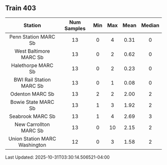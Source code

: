 ## Train 403

| Station | Num Samples | Min | Max | Mean | Median |
| :-----: | :---------: | :-: | :-: | :--: | :----: |
| Penn Station MARC Sb | 13 | 0 | 4 | 0.31 | 0 |
| West Baltimore MARC Sb | 13 | 0 | 2 | 0.62 | 0 |
| Halethorpe MARC Sb | 13 | 0 | 2 | 0.23 | 0 |
| BWI Rail Station MARC Sb | 13 | 0 | 1 | 0.08 | 0 |
| Odenton MARC Sb | 13 | 2 | 2 | 2.00 | 2 |
| Bowie State MARC Sb | 13 | 1 | 3 | 1.92 | 2 |
| Seabrook MARC Sb | 13 | 1 | 4 | 2.69 | 3 |
| New Carrollton MARC Sb | 13 | 0 | 10 | 2.15 | 2 |
| Union Station MARC Washington | 12 | 0 | 3 | 1.58 | 2 |


Last Updated: 2025-10-31T03:30:14.506521-04:00